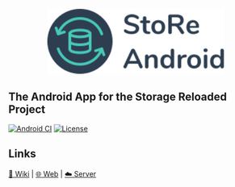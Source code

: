 <p align="center">
  <a href="https://github.com/StorageReloaded/Android">
    <img alt="storage-reloaded" width="350"
         src="https://raw.githubusercontent.com/StorageReloaded/Android/master/banner.svg?sanitize=true">
  </a>
</p>

## The Android App for the Storage Reloaded Project

[![Android CI](https://github.com/StorageReloaded/Android/actions/workflows/android.yml/badge.svg)](https://github.com/StorageReloaded/Android/actions/workflows/android.yml)
[![License](https://img.shields.io/github/license/StorageReloaded/Android)](https://github.com/StorageReloaded/Android/blob/master/LICENSE) 

## Links
[:book: Wiki](https://github.com/StorageReloaded/StoRe/wiki)
|
[:globe_with_meridians: Web](https://github.com/StorageReloaded/Web)
|
[:cloud: Server](https://github.com/StorageReloaded/Server)